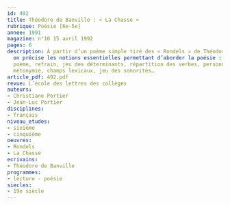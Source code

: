 ```yaml
---
id: 492
title: Théodore de Banville : « La Chasse » 
rubrique: Poésie [6e-5e]
annee: 1991
magazine: n°10 15 avril 1992
pages: 6
description: À partir d’un poème simple tiré des « Rondels » de Théodore de Banville,
  on précise les notions essentielles permettant d’aborder la poésie : structure du
  poème, refrain, jeu des déterminants, répartition des verbes, personnifications,
  métonymie, champs lexicaux, jeu des sonorités…
article_pdf: 492.pdf
revue: L’école des lettres des collèges
auteurs:
- Christiane Portier
- Jean-Luc Portier
disciplines:
- français
niveau_etudes:
- sixième
- cinquième
oeuvres:
- Rondels
- La Chasse
ecrivains:
- Théodore de Banville
programmes:
- lecture - poésie
siecles:
- 19e siècle
---
```

